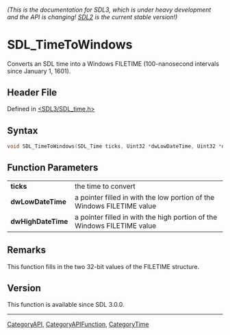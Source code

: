 ###### (This is the documentation for SDL3, which is under heavy development and the API is changing! [SDL2](https://wiki.libsdl.org/SDL2/) is the current stable version!)
# SDL_TimeToWindows

Converts an SDL time into a Windows FILETIME (100-nanosecond intervals since January 1, 1601).

## Header File

Defined in [<SDL3/SDL_time.h>](https://github.com/libsdl-org/SDL/blob/main/include/SDL3/SDL_time.h)

## Syntax

```c
void SDL_TimeToWindows(SDL_Time ticks, Uint32 *dwLowDateTime, Uint32 *dwHighDateTime);

```

## Function Parameters

|                        |                                                                         |
| ---------------------- | ----------------------------------------------------------------------- |
| **ticks**              | the time to convert                                                     |
| **dwLowDateTime**      | a pointer filled in with the low portion of the Windows FILETIME value  |
| **dwHighDateTime**     | a pointer filled in with the high portion of the Windows FILETIME value |

## Remarks

This function fills in the two 32-bit values of the FILETIME structure.

## Version

This function is available since SDL 3.0.0.

----
[CategoryAPI](CategoryAPI), [CategoryAPIFunction](CategoryAPIFunction), [CategoryTime](CategoryTime)

